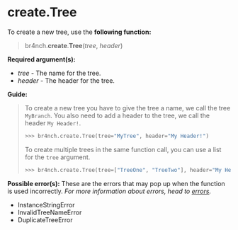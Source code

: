 # create.Tree

To create a new tree, use the **following function:**

> br4nch.**create**.**Tree**(*tree*, *header*)

**Required argument(s):**

- *tree* - The name for the tree.
- *header* - The header for the tree.

**Guide:**

> To create a new tree you have to give the tree a name, we call the tree `MyBranch`. You also need to add a header to the tree, we call the header `My Header!`.
>
> ```python
> >>> br4nch.create.Tree(tree="MyTree", header="My Header!")
> ```
>
> To create multiple trees in the same function call, you can use a list for the `tree` argument.
>
> ```python
> >>> br4nch.create.Tree(tree=["TreeOne", "TreeTwo"], header="My Header!")
> ```

**Possible error(s):**
These are the errors that may pop up when the function is used incorrectly.
*For more information about errors, head to [errors](../../guides/errors.md).*

- InstanceStringError
- InvalidTreeNameError
- DuplicateTreeError

